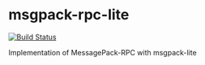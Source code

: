 # msgpack-rpc-lite

[![Build Status](https://travis-ci.org/naokikimura/msgpack-rpc-lite.svg?branch=master)](https://travis-ci.org/naokikimura/msgpack-rpc-lite)

Implementation of MessagePack-RPC with msgpack-lite
